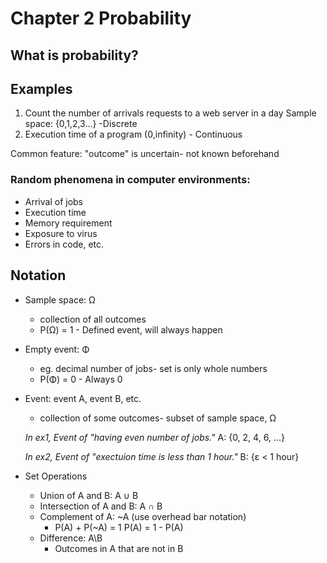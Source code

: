 # Chapter 2 Probability
## What is probability?
## Examples
1. Count the number of arrivals requests to a web server in a day
    Sample space: {0,1,2,3...} -Discrete
2. Execution time of a program
    (0,infinity) - Continuous 

Common feature: "outcome" is uncertain- not known beforehand

### Random phenomena in computer environments:
* Arrival of jobs
* Execution time
* Memory requirement
* Exposure to virus
* Errors in code, etc.

## Notation
* Sample space: Ω
    * collection of all outcomes
    * P(Ω) = 1 - Defined event, will always happen
* Empty event: Φ 
    * eg. decimal number of jobs- set is only whole numbers
    * P(Φ) = 0 - Always 0
* Event: event A, event B, etc.
    * collection of some outcomes- subset of sample space, Ω
    
    *In ex1, Event of "having even number of jobs."*
    A: {0, 2, 4, 6, ...}

    *In ex2, Event of "exectuion time is less than 1 hour."*
    B: {ε < 1 hour}

* Set Operations
    * Union of A and B: A ∪ B
    * Intersection of A and B: A ∩ B
    * Complement of A: ~A (use overhead bar notation)
        * P(A) + P(~A) = 1
            P(A) = 1 - P(A)
    * Difference: A\B
        * Outcomes in A that are not in B

